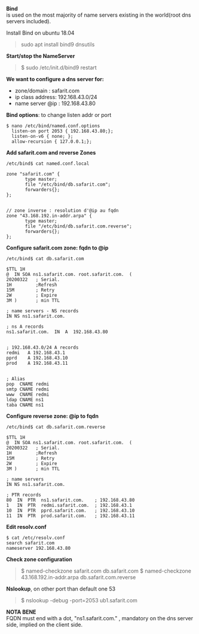 **Bind**   
is used on the most majority of name servers existing in the world(root dns servers included).

Install Bind on ubuntu 18.04
> sudo apt install bind9 dnsutils

**Start/stop the NameServer**
> $ sudo /etc/init.d/bind9 restart

**We want to configure a dns server for:**
- zone/domain : safarit.com
- ip class address: 192.168.43.0/24
- name server @ip : 192.168.43.80

**Bind options**: to change listen addr or port
~~~
$ nano /etc/bind/named.conf.options
  listen-on port 2053 { 192.168.43.80;};
  listen-on-v6 { none; };
  allow-recursion { 127.0.0.1;};
~~~

**Add safarit.com and reverse Zones**
```
/etc/bind$ cat named.conf.local 

zone "safarit.com" {
       type master;
       file "/etc/bind/db.safarit.com";
       forwarders{};
};


// zone inverse : resolution d'@ip au fqdn 
zone "43.168.192.in-addr.arpa" {
       type master;
       file "/etc/bind/db.safarit.com.reverse";
       forwarders{};
};
```

**Configure safarit.com zone: fqdn to @ip**
```
/etc/bind$ cat db.safarit.com

$TTL 1H
@  IN SOA ns1.safarit.com. root.safarit.com.  (
20200322   ; Serial.
1H         ;Refresh 
15M        ; Retry
2W         ; Expire
3M )       ; min TTL  

; name servers - NS records
IN NS ns1.safarit.com.

; ns A records 
ns1.safarit.com.  IN  A  192.168.43.80 


; 192.168.43.0/24 A records  
redmi   A 192.168.43.1 
pprd    A 192.168.43.10
prod    A 192.168.43.11 
 

; Alias 
pop  CNAME redmi 
smtp CNAME redmi 
www  CNAME redmi
ldap CNAME ns1
taba CNAME ns1
```

**Configure reverse zone: @ip to fqdn**
```
/etc/bind$ cat db.safarit.com.reverse

$TTL 1H
@  IN SOA ns1.safarit.com. root.safarit.com.  (
20200322   ; Serial.
1H         ;Refresh 
15M        ; Retry
2W         ; Expire
3M )       ; min TTL  

; name servers
IN NS ns1.safarit.com.

; PTR records
80  IN  PTR  ns1.safarit.com.    ; 192.168.43.80
1   IN  PTR  redmi.safarit.com.  ; 192.168.43.1
10  IN  PTR  pprd.safarit.com.   ; 192.168.43.10
11  IN  PTR  prod.safarit.com.   ; 192.168.43.11
```

**Edit resolv.conf**
```
$ cat /etc/resolv.conf
search safarit.com
nameserver 192.168.43.80
```

**Check zone configuration**
> $ named-checkzone safarit.com db.safarit.com
> $ named-checkzone 43.168.192.in-addr.arpa db.safarit.com.reverse


**Nslookup**, on other port than default one 53
> $ nslookup -debug -port=2053 ub1.safarit.com

**NOTA BENE**  
FQDN must end with a dot, "ns1.safarit.com." , mandatory on the dns server side, implied on the client side.
